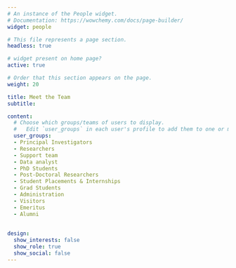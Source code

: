 ```yaml
---
# An instance of the People widget.
# Documentation: https://wowchemy.com/docs/page-builder/
widget: people

# This file represents a page section.
headless: true

# widget present on home page?
active: true

# Order that this section appears on the page.
weight: 20

title: Meet the Team
subtitle:

content:
  # Choose which groups/teams of users to display.
  #   Edit `user_groups` in each user's profile to add them to one or more of these groups.
  user_groups:
  - Principal Investigators
  - Researchers
  - Support team
  - Data analyst
  - PhD Students
  - Post-Doctoral Researchers
  - Student Placements & Internships
  - Grad Students
  - Administration
  - Visitors
  - Emeritus
  - Alumni
 
  
design:
  show_interests: false
  show_role: true
  show_social: false
---
```

